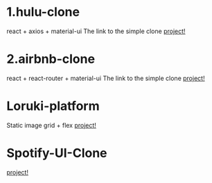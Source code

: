 # 1.hulu-clone 
react + axios + material-ui
The link to the simple clone [project!](https://hulu-clone-ebbe9.web.app)
# 2.airbnb-clone 
react + react-router + material-ui
The link to the simple clone [project!](https://airbnb-clone-7337a.web.app)
# Loruki-platform
Static image grid + flex
[project!](https://loruki-platform.web.app/)
# Spotify-UI-Clone
[project!](https://spotify-clone-38741.web.app)
